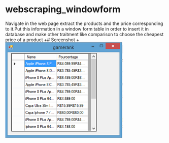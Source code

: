 # webscraping_windowform
Navigate in the web page extract the products and the price corresponding to it.Put this information in a window form table
in order to insert it in database and make other traitment like comparison to choose the cheapest price of a product
+# Screenshot
 +![result](/screenshot/table_prices.png) 
